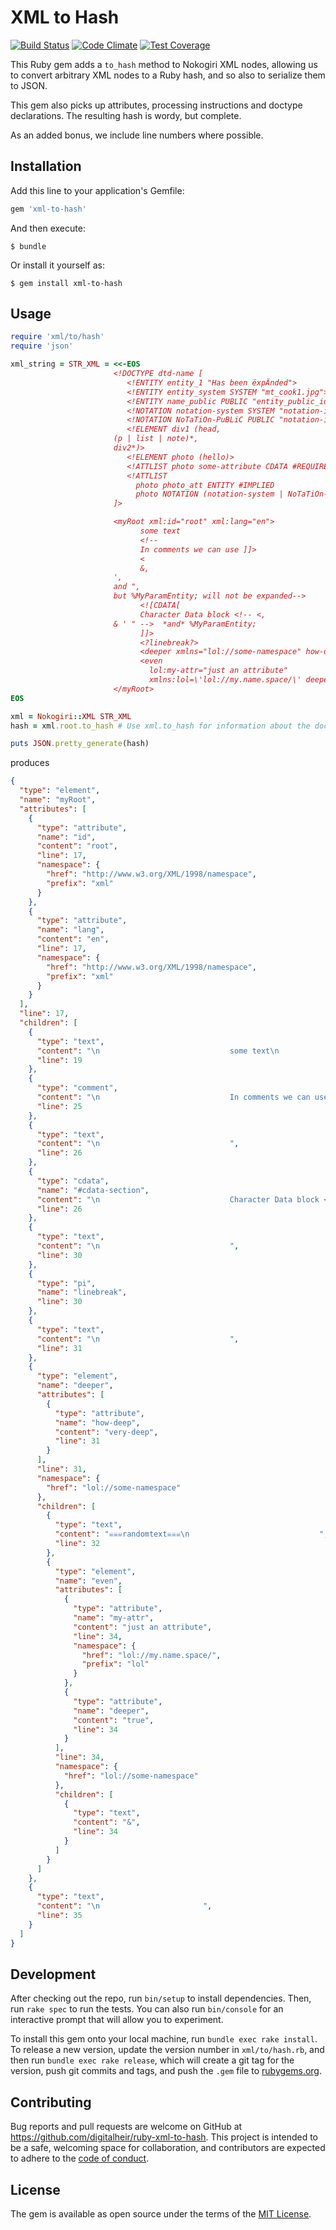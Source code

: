 # XML to Hash
[![Build Status](https://travis-ci.org/digitalheir/ruby-xml-to-hash.svg?branch=master)](https://travis-ci.org/digitalheir/ruby-xml-to-hash)
[![Code Climate](https://codeclimate.com/github/digitalheir/ruby-xml-to-hash/badges/gpa.svg)](https://codeclimate.com/github/digitalheir/ruby-xml-to-hash)
[![Test Coverage](https://codeclimate.com/github/digitalheir/ruby-xml-to-hash/badges/coverage.svg)](https://codeclimate.com/github/digitalheir/ruby-xml-to-hash/coverage)

This Ruby gem adds a `to_hash` method to Nokogiri XML nodes, allowing us to convert arbitrary XML nodes to a Ruby hash,
and so also to serialize them to JSON.

This gem also picks up attributes, processing instructions and doctype declarations. The resulting hash is wordy, but complete.

As an added bonus, we include line numbers where possible.


## Installation

Add this line to your application's Gemfile:

```ruby
gem 'xml-to-hash'
```

And then execute:

    $ bundle

Or install it yourself as:

    $ gem install xml-to-hash

## Usage

```ruby
require 'xml/to/hash'
require 'json'

xml_string = STR_XML = <<-EOS
                       <!DOCTYPE dtd-name [
                          <!ENTITY entity_1 "Has been ëxpÄnded">
                          <!ENTITY entity_system SYSTEM "mt_cook1.jpg">
                          <!ENTITY name_public PUBLIC "entity_public_id" "URI">
                          <!NOTATION notation-system SYSTEM "notation-id-system">
                          <!NOTATION NoTaTiOn-PuBLiC PUBLIC "notation-id-public">
                          <!ELEMENT div1 (head,
                       (p | list | note)*,
                       div2*)>
                          <!ELEMENT photo (hello)>
                          <!ATTLIST photo some-attribute CDATA #REQUIRED>
                          <!ATTLIST
                            photo photo_att ENTITY #IMPLIED
                            photo NOTATION (notation-system | NoTaTiOn-PuBLiC | notation-system) #IMPLIED>
                       ]>

                       <myRoot xml:id="root" xml:lang="en">
                             some text
                             <!--
                             In comments we can use ]]>
                             <
                             &,
                       ',
                       and ",
                       but %MyParamEntity; will not be expanded-->
                             <![CDATA[
                             Character Data block <!-- <,
                       & ' " -->  *and* %MyParamEntity;
                             ]]>
                             <?linebreak?>
                             <deeper xmlns="lol://some-namespace" how-deep="very-deep">☠☠☠randomtext☠☠☠
                             <even
                               lol:my-attr="just an attribute"
                               xmlns:lol=\'lol://my.name.space/\' deeper="true">&amp;</even></deeper>
                       </myRoot>
EOS

xml = Nokogiri::XML STR_XML
hash = xml.root.to_hash # Use xml.to_hash for information about the document, like DTD and stuff

puts JSON.pretty_generate(hash)
```

produces

```json
{
  "type": "element",
  "name": "myRoot",
  "attributes": [
    {
      "type": "attribute",
      "name": "id",
      "content": "root",
      "line": 17,
      "namespace": {
        "href": "http://www.w3.org/XML/1998/namespace",
        "prefix": "xml"
      }
    },
    {
      "type": "attribute",
      "name": "lang",
      "content": "en",
      "line": 17,
      "namespace": {
        "href": "http://www.w3.org/XML/1998/namespace",
        "prefix": "xml"
      }
    }
  ],
  "line": 17,
  "children": [
    {
      "type": "text",
      "content": "\n                             some text\n                             ",
      "line": 19
    },
    {
      "type": "comment",
      "content": "\n                             In comments we can use ]]>\n                             <\n                             &,\n                       ',\n                       and \",\n                       but %MyParamEntity; will not be expanded",
      "line": 25
    },
    {
      "type": "text",
      "content": "\n                             ",
      "line": 26
    },
    {
      "type": "cdata",
      "name": "#cdata-section",
      "content": "\n                             Character Data block <!-- <,\n                       & ' \" -->  *and* %MyParamEntity;\n                             ",
      "line": 26
    },
    {
      "type": "text",
      "content": "\n                             ",
      "line": 30
    },
    {
      "type": "pi",
      "name": "linebreak",
      "line": 30
    },
    {
      "type": "text",
      "content": "\n                             ",
      "line": 31
    },
    {
      "type": "element",
      "name": "deeper",
      "attributes": [
        {
          "type": "attribute",
          "name": "how-deep",
          "content": "very-deep",
          "line": 31
        }
      ],
      "line": 31,
      "namespace": {
        "href": "lol://some-namespace"
      },
      "children": [
        {
          "type": "text",
          "content": "☠☠☠randomtext☠☠☠\n                             ",
          "line": 32
        },
        {
          "type": "element",
          "name": "even",
          "attributes": [
            {
              "type": "attribute",
              "name": "my-attr",
              "content": "just an attribute",
              "line": 34,
              "namespace": {
                "href": "lol://my.name.space/",
                "prefix": "lol"
              }
            },
            {
              "type": "attribute",
              "name": "deeper",
              "content": "true",
              "line": 34
            }
          ],
          "line": 34,
          "namespace": {
            "href": "lol://some-namespace"
          },
          "children": [
            {
              "type": "text",
              "content": "&",
              "line": 34
            }
          ]
        }
      ]
    },
    {
      "type": "text",
      "content": "\n                       ",
      "line": 35
    }
  ]
}
```

## Development

After checking out the repo, run `bin/setup` to install dependencies. Then, run `rake spec` to run the tests. You can also run `bin/console` for an interactive prompt that will allow you to experiment.

To install this gem onto your local machine, run `bundle exec rake install`. To release a new version, update the version number in `xml/to/hash.rb`, and then run `bundle exec rake release`, which will create a git tag for the version, push git commits and tags, and push the `.gem` file to [rubygems.org](https://rubygems.org).

## Contributing

Bug reports and pull requests are welcome on GitHub at https://github.com/digitalheir/ruby-xml-to-hash. This project is intended to be a safe, welcoming space for collaboration, and contributors are expected to adhere to the [code of conduct](CODE_OF_CONDUCT).


## License

The gem is available as open source under the terms of the [MIT License](http://opensource.org/licenses/MIT).

